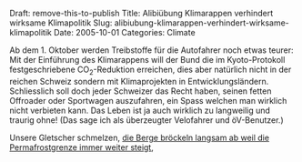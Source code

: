 Draft: remove-this-to-publish
Title: Alibiübung Klimarappen verhindert wirksame Klimapolitik
Slug: alibiubung-klimarappen-verhindert-wirksame-klimapolitik
Date: 2005-10-01
Categories: Climate

Ab dem 1. Oktober werden Treibstoffe für die Autofahrer noch etwas teurer: Mit der Einführung des Klimarappens will der Bund die im Kyoto-Protokoll festgeschriebene CO<sub>2</sub>-Reduktion erreichen, dies aber natürlich nicht in der reichen Schweiz sondern mit Klimaprojekten in Entwicklungsländern. Schliesslich soll doch jeder Schweizer das Recht haben, seinen fetten Offroader oder Sportwagen auszufahren, ein Spass welchen man wirklich nicht verbieten kann. Das Leben ist ja auch wirklich zu langweilig und traurig ohne! (Das sage ich als überzeugter Velofahrer und öV-Benutzer.)

Unsere Gletscher schmelzen, [die Berge bröckeln langsam ab weil die Permafrostgrenze immer weiter steigt](/writing/gefahr-durch-schmelzenden-permafrost/),
